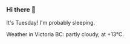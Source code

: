 ### Hi there :wave:

It's Tuesday! I'm probably sleeping.

Weather in Victoria BC: partly cloudy, at +13°C.
